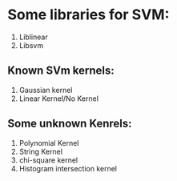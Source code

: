 # Some libraries for SVM:

1. Liblinear
2. Libsvm

## Known SVm kernels:

1. Gaussian kernel
2. Linear Kernel/No Kernel

## Some unknown Kenrels:

1. Polynomial Kernel
2. String Kernel
3. chi-square kernel
4. Histogram intersection kernel

